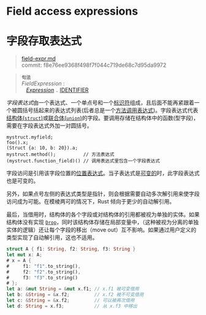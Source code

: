 # Field access expressions
# 字段存取表达式

>[field-expr.md](https://github.com/rust-lang/reference/blob/master/src/expressions/field-expr.md)\
>commit: f8e76ee9368f498f7f044c719de68c7d95da9972

> **<sup>句法</sup>**\
> _FieldExpression_ :\
> &nbsp;&nbsp; [_Expression_] `.` [IDENTIFIER]

*字段表达式*由一个表达式、一个单点号和一个[标识符][identifier]组成，且后面不能再紧跟着一个被圆括号括起来的表达式列表(后者总是一个[方法调用表达式][method call expression])。字段表达式代表[结构体(`struct`)][struct]或[联合体(`union`)][union]的字段。要调用存储在结构体中的函数(型字段)，需要在字段表达式外加一对圆括号。

<!-- ignore: needs lots of support code -->
```rust,ignore
mystruct.myfield;
foo().x;
(Struct {a: 10, b: 20}).a;
mystruct.method();          // 方法表达式
(mystruct.function_field)() // 调用表达式里包含一个字段表达式
```

字段访问是引用该字段位置的[位置表达式][place expression]。当子表达式是[可变的][mutable]时，此字段表达式也是可变的。

另外，如果点号左侧的表达式类型是指针，则会根据需要自动多次解引用来使字段访问成为可能。在模棱两可的情况下，Rust 倾向于更少的自动解引用。

最后，当借用时，结构体的各个字段或对结构体的引用都被视为单独的实体。如果结构体没有实现 [`Drop`](../special-types-and-traits.md#drop)，同时该结构体存储在局部变量中，（这种被视为分离的单独实体的逻辑）还让每个字段的移出（move out）互不影响。如果通过用户定义的类型实现了自动解引用，这也不适用。
<!-- Finally, the fields of a struct or a reference to a struct are treated as separate entities when borrowing. If the struct does not implement [`Drop`](../special-types-and-traits.md#drop) and is stored in a local variable, this also applies to moving out of each of its fields. This also does not apply if automatic dereferencing is done though user defined types. TobeModify-->

```rust
struct A { f1: String, f2: String, f3: String }
let mut x: A;
# x = A {
#     f1: "f1".to_string(),
#     f2: "f2".to_string(),
#     f3: "f3".to_string()
# };
let a: &mut String = &mut x.f1; // x.f1 被可变借用
let b: &String = &x.f2;         // x.f2 被不可变借用
let c: &String = &x.f2;         // 可以被再次借用
let d: String = x.f3;           // 从 x.f3 中移出
```

[_Expression_]: ../expressions.md
[IDENTIFIER]: ../identifiers.md
[method call expression]: method-call-expr.md
[struct]: ../items/structs.md
[union]: ../items/unions.md
[place expression]: ../expressions.md#位置表达式和值表达式
[mutable]: ../expressions.md#可变性

